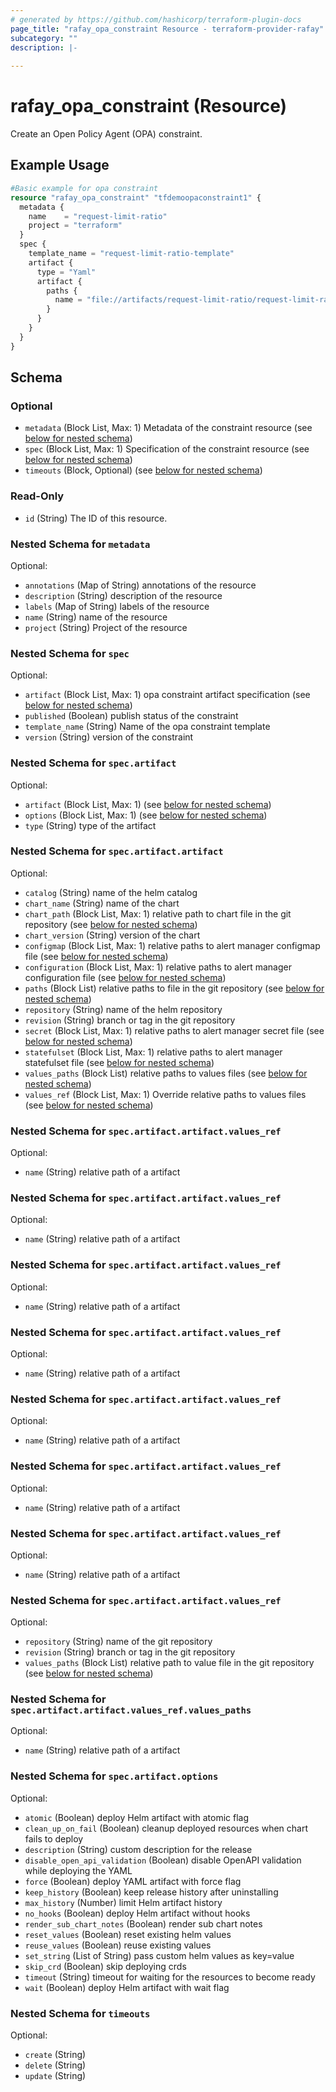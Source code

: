 ```yaml
---
# generated by https://github.com/hashicorp/terraform-plugin-docs
page_title: "rafay_opa_constraint Resource - terraform-provider-rafay"
subcategory: ""
description: |-
  
---
```


# rafay_opa_constraint (Resource)

Create an Open Policy Agent (OPA) constraint.  


## Example Usage

```terraform
#Basic example for opa constraint
resource "rafay_opa_constraint" "tfdemoopaconstraint1" {
  metadata {
    name    = "request-limit-ratio"
    project = "terraform"
  }
  spec {
    template_name = "request-limit-ratio-template"
    artifact {
      type = "Yaml"
      artifact {
        paths {
          name = "file://artifacts/request-limit-ratio/request-limit-ratio-constraint.yaml"
        }
      }
    }
  }
}
```

<!-- schema generated by tfplugindocs -->
## Schema

### Optional

- `metadata` (Block List, Max: 1) Metadata of the constraint  resource (see [below for nested schema](#nestedblock--metadata))
- `spec` (Block List, Max: 1) Specification of the constraint  resource (see [below for nested schema](#nestedblock--spec))
- `timeouts` (Block, Optional) (see [below for nested schema](#nestedblock--timeouts))

### Read-Only

- `id` (String) The ID of this resource.

<a id="nestedblock--metadata"></a>
### Nested Schema for `metadata`

Optional:

- `annotations` (Map of String) annotations of the resource
- `description` (String) description of the resource
- `labels` (Map of String) labels of the resource
- `name` (String) name of the resource
- `project` (String) Project of the resource


<a id="nestedblock--spec"></a>
### Nested Schema for `spec`

Optional:

- `artifact` (Block List, Max: 1) opa constraint  artifact specification (see [below for nested schema](#nestedblock--spec--artifact))
- `published` (Boolean) publish status of the constraint
- `template_name` (String) Name of the opa constraint template
- `version` (String) version of the constraint

<a id="nestedblock--spec--artifact"></a>
### Nested Schema for `spec.artifact`

Optional:

- `artifact` (Block List, Max: 1) (see [below for nested schema](#nestedblock--spec--artifact--artifact))
- `options` (Block List, Max: 1) (see [below for nested schema](#nestedblock--spec--artifact--options))
- `type` (String) type of the artifact

<a id="nestedblock--spec--artifact--artifact"></a>
### Nested Schema for `spec.artifact.artifact`

Optional:

- `catalog` (String) name of the helm catalog
- `chart_name` (String) name of the chart
- `chart_path` (Block List, Max: 1) relative path to chart file in the git repository (see [below for nested schema](#nestedblock--spec--artifact--artifact--chart_path))
- `chart_version` (String) version of the chart
- `configmap` (Block List, Max: 1) relative paths to alert manager configmap file (see [below for nested schema](#nestedblock--spec--artifact--artifact--configmap))
- `configuration` (Block List, Max: 1) relative paths to alert manager configuration file (see [below for nested schema](#nestedblock--spec--artifact--artifact--configuration))
- `paths` (Block List) relative paths to file in the git repository (see [below for nested schema](#nestedblock--spec--artifact--artifact--paths))
- `repository` (String) name of the helm repository
- `revision` (String) branch or tag in the git repository
- `secret` (Block List, Max: 1) relative paths to alert manager secret file (see [below for nested schema](#nestedblock--spec--artifact--artifact--secret))
- `statefulset` (Block List, Max: 1) relative paths to alert manager statefulset file (see [below for nested schema](#nestedblock--spec--artifact--artifact--statefulset))
- `values_paths` (Block List) relative paths to values files (see [below for nested schema](#nestedblock--spec--artifact--artifact--values_paths))
- `values_ref` (Block List, Max: 1) Override relative paths to values files (see [below for nested schema](#nestedblock--spec--artifact--artifact--values_ref))

<a id="nestedblock--spec--artifact--artifact--chart_path"></a>
### Nested Schema for `spec.artifact.artifact.values_ref`

Optional:

- `name` (String) relative path of a artifact


<a id="nestedblock--spec--artifact--artifact--configmap"></a>
### Nested Schema for `spec.artifact.artifact.values_ref`

Optional:

- `name` (String) relative path of a artifact


<a id="nestedblock--spec--artifact--artifact--configuration"></a>
### Nested Schema for `spec.artifact.artifact.values_ref`

Optional:

- `name` (String) relative path of a artifact


<a id="nestedblock--spec--artifact--artifact--paths"></a>
### Nested Schema for `spec.artifact.artifact.values_ref`

Optional:

- `name` (String) relative path of a artifact


<a id="nestedblock--spec--artifact--artifact--secret"></a>
### Nested Schema for `spec.artifact.artifact.values_ref`

Optional:

- `name` (String) relative path of a artifact


<a id="nestedblock--spec--artifact--artifact--statefulset"></a>
### Nested Schema for `spec.artifact.artifact.values_ref`

Optional:

- `name` (String) relative path of a artifact


<a id="nestedblock--spec--artifact--artifact--values_paths"></a>
### Nested Schema for `spec.artifact.artifact.values_ref`

Optional:

- `name` (String) relative path of a artifact


<a id="nestedblock--spec--artifact--artifact--values_ref"></a>
### Nested Schema for `spec.artifact.artifact.values_ref`

Optional:

- `repository` (String) name of the git repository
- `revision` (String) branch or tag in the git repository
- `values_paths` (Block List) relative path to value file in the git repository (see [below for nested schema](#nestedblock--spec--artifact--artifact--values_ref--values_paths))

<a id="nestedblock--spec--artifact--artifact--values_ref--values_paths"></a>
### Nested Schema for `spec.artifact.artifact.values_ref.values_paths`

Optional:

- `name` (String) relative path of a artifact




<a id="nestedblock--spec--artifact--options"></a>
### Nested Schema for `spec.artifact.options`

Optional:

- `atomic` (Boolean) deploy Helm artifact with atomic flag
- `clean_up_on_fail` (Boolean) cleanup deployed resources when chart fails to deploy
- `description` (String) custom description for the release
- `disable_open_api_validation` (Boolean) disable OpenAPI validation while deploying the YAML
- `force` (Boolean) deploy YAML artifact with force flag
- `keep_history` (Boolean) keep release history after uninstalling
- `max_history` (Number) limit Helm artifact history
- `no_hooks` (Boolean) deploy Helm artifact without hooks
- `render_sub_chart_notes` (Boolean) render sub chart notes
- `reset_values` (Boolean) reset existing helm values
- `reuse_values` (Boolean) reuse existing values
- `set_string` (List of String) pass custom helm values as key=value
- `skip_crd` (Boolean) skip deploying crds
- `timeout` (String) timeout for waiting for the resources to become ready
- `wait` (Boolean) deploy Helm artifact with wait flag




<a id="nestedblock--timeouts"></a>
### Nested Schema for `timeouts`

Optional:

- `create` (String)
- `delete` (String)
- `update` (String)


